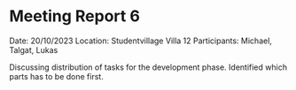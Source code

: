 # Meeting Report 6

Date: 20/10/2023 Location: Studentvillage Villa 12
Participants: Michael, Talgat, Lukas

Discussing distribution of tasks for the development phase. Identified which parts has to be done first.
